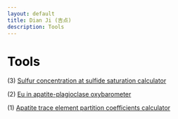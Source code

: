 ```yaml
---
layout: default
title: Dian Ji (吉点)
description: Tools
---
```


# <span style="color:black">Tools</span>
 
(3) <a href="https://dian01811.github.io/files/SCSS calculators.xlsx" download>Sulfur concentration at sulfide saturation calculator</a>

(2) <a href="https://dian01811.github.io/files/fO2_calculator_apatite.xlsx" download>Eu in apatite-plagioclase oxybarometer</a>

(1) <a href="https://dian01811.github.io/files/Apatite_calculator.xlsx" download>Apatite trace element partition coefficients calculator</a>

